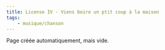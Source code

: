 ```yaml
---
title: License IV - Viens boire un ptit coup à la maison
tags:
    - musique/chanson
---
```


Page créée automatiquement, mais vide.
